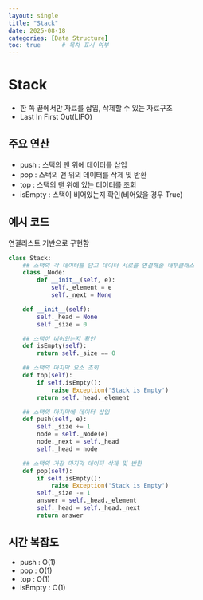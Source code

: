 ```yaml
---
layout: single
title: "Stack"
date: 2025-08-18
categories: [Data Structure]
toc: true      # 목차 표시 여부
---
```

# Stack
-   한 쪽 끝에서만 자료를 삽입, 삭제할 수 있는 자료구조
-   Last In First Out(LIFO)

## 주요 연산

-   push : 스택의 맨 위에 데이터를 삽입
-   pop : 스택의 맨 위의 데이터를 삭제 및 반환
-   top : 스택의 맨 위에 있는 데이터를 조회
-   isEmpty : 스택이 비어있는지 확인(비어있을 경우 True)

## 예시 코드

연결리스트 기반으로 구현함

```python
class Stack:
    ## 스택의 각 데이터를 담고 데이터 서로를 연결해줄 내부클래스
    class _Node:
        def __init__(self, e):
            self._element = e
            self._next = None

    def __init__(self):
        self._head = None
        self._size = 0

    ## 스택이 비어있는지 확인
    def isEmpty(self): 
        return self._size == 0

    ## 스택의 마지막 요소 조회
    def top(self): 
        if self.isEmpty():
            raise Exception('Stack is Empty')
        return self._head._element

    ## 스택의 마지막에 데이터 삽입
    def push(self, e):
        self._size += 1
        node = self._Node(e)
        node._next = self._head
        self._head = node

    ## 스택의 가장 마지막 데이터 삭제 및 반환
    def pop(self):
        if self.isEmpty():
            raise Exception('Stack is Empty')
        self._size -= 1
        answer = self._head._element
        self._head = self._head._next
        return answer
```

## 시간 복잡도

-   push : O(1)
-   pop : O(1)
-   top : O(1)
-   isEmpty : O(1)